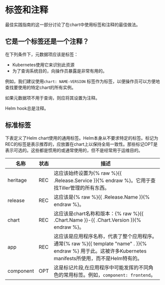 # 标签和注释
最佳实践指南的这一部分讨论了在chart中使用标签和注释的最佳做法。

## 它是一个标签还是一个注释？
在下列条件下，元数据项应该是标签：

- Kubernetes使用它来识别此资源
- 为了查询系统目的，向操作员暴露是非常有用的。

例如，我们建议使用`chart: NAME-VERSION` 标签作为标签，以便操作员可以方便地查找要使用的特定chart的所有实例。

如果元数据项不用于查询，则应将其设置为注释。

Helm hook总是注释。

## 标准标签
下表定义了Helm chart使用的通用标签。Helm本身从不要求特定的标签。标记为REC的标签是表示推荐的，应放置在chart上以保持全局一致性。那些标记OPT是表示可选的。这些都是惯用的或通常使用的，但不是经常用于运维目的。

名称|状态|描述
-----|------|----------
heritage|	REC	|这应该始终设置为{% raw %}{{ .Release.Service }}{% endraw %}。它用于查找Tiller管理的所有东西。
release| REC |这应该是{% raw %}{{ .Release.Name }}{% endraw %}。
chart| REC| 这应该是chart名称和版本：{% raw %}{{ .Chart.Name }}-{{ .Chart.Version }}{% endraw %}。
app| REC| 这应该是应用程序名称，代表了整个应用程序。通常{% raw %}{{ template "name" . }}{% endraw %} 用于此。这被许多Kubernetes manifests所使用，而不是Helm特有的。
component| OPT|	这是标记片段,在应用程序中可能发挥的不同角色的常用标签。例如，`component: frontend`。
